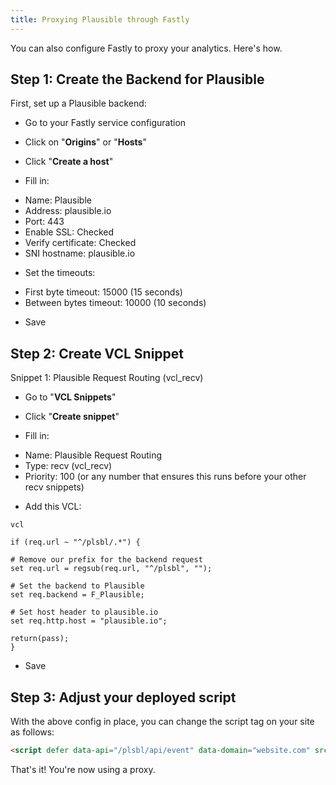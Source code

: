 ```yaml
---
title: Proxying Plausible through Fastly
---
```


You can also configure Fastly to proxy your analytics. Here's how.

## Step 1: Create the Backend for Plausible

First, set up a Plausible backend:

* Go to your Fastly service configuration
* Click on "**Origins**" or "**Hosts**"
* Click "**Create a host**"

* Fill in:

- Name: Plausible
- Address: plausible.io
- Port: 443
- Enable SSL: Checked
- Verify certificate: Checked
- SNI hostname: plausible.io

* Set the timeouts:

- First byte timeout: 15000 (15 seconds)
- Between bytes timeout: 10000 (10 seconds)

* Save

## Step 2: Create VCL Snippet

Snippet 1: Plausible Request Routing (vcl_recv)

* Go to "**VCL Snippets**"
* Click "**Create snippet**"

* Fill in:

- Name: Plausible Request Routing
- Type: recv (vcl_recv)
- Priority: 100 (or any number that ensures this runs before your other recv snippets)

* Add this VCL:

```
vcl

if (req.url ~ "^/plsbl/.*") {

# Remove our prefix for the backend request
set req.url = regsub(req.url, "^/plsbl", "");

# Set the backend to Plausible
set req.backend = F_Plausible;

# Set host header to plausible.io
set req.http.host = "plausible.io";

return(pass);
}
```

* Save

## Step 3: Adjust your deployed script

With the above config in place, you can change the script tag on your site as follows:

```html
<script defer data-api="/plsbl/api/event" data-domain="website.com" src="/plsbl/js/script.js"></script>
```

That's it! You're now using a proxy.
